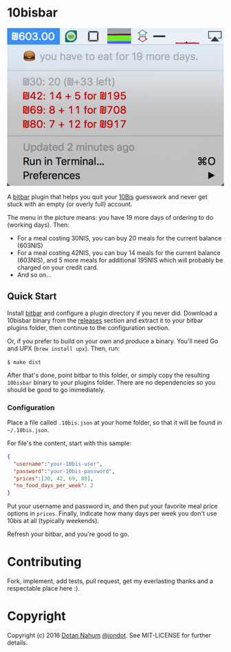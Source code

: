 # 10bisbar

![](shot.png)

A [bitbar](https://getbitbar.com) plugin that helps you quit your
[10Bis](10bis.co.il) guesswork and never get stuck with an empty (or overly
full) account.

The menu in the picture means: you have 19 more days of ordering to do (working days). Then:

* For a meal costing 30NIS, you can buy 20 meals for the current balance (603NIS)
* For a meal costing 42NIS, you can buy 14 meals for the current balance (603NIS), and 5 more meals for additional 195NIS which will probably be charged on your credit card.
* And so on...

## Quick Start

Install [bitbar](https://getbitbar.com) and configure a plugin directory if you
never did. Download a 10bisbar binary from the [releases](https://github.com/jondot/10bisbar/releases) section and extract it to
your bitbar plugins folder, then continue to the configuration section.


Or, if you prefer to build on your own and produce a binary. You'll need Go and
UPX (`brew install upx`). Then, run:

`$ make dist`

After that's done, point bitbar to this folder, or simply copy the resulting
`10bisbar` binary to your plugins folder. There are no dependencies so you
should be good to go immediately.

### Configuration

Place a file called `.10bis.json` at your home folder, so that it will be found in `~/.10bis.json`.

For file's the content, start with this sample:

```json
{
  "username":"your-10bis-user",
  "password":"your-10bis-password",
  "prices":[30, 42, 69, 80],
  "no_food_days_per_week": 2
}
```

Put your username and password in, and then put your favorite meal price options in `prices`. Finally,
indicate how many days per week you don't use 10bis at all (typically weekends).

Refresh your bitbar, and you're good to go.

# Contributing
Fork, implement, add tests, pull request, get my everlasting thanks and a respectable place here :).


# Copyright

Copyright (c) 2016 [Dotan Nahum](http://gplus.to/dotan) [@jondot](http://twitter.com/jondot). See MIT-LICENSE for further details.



